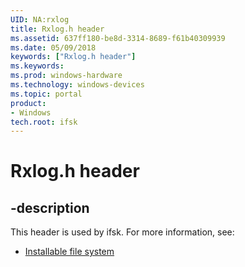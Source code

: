 ```yaml
---
UID: NA:rxlog
title: Rxlog.h header
ms.assetid: 637ff180-be8d-3314-8689-f61b40309939
ms.date: 05/09/2018
keywords: ["Rxlog.h header"]
ms.keywords: 
ms.prod: windows-hardware
ms.technology: windows-devices
ms.topic: portal
product:
- Windows
tech.root: ifsk
---
```


# Rxlog.h header


## -description


This header is used by ifsk. For more information, see:

- [Installable file system](../_ifsk/index.md)
